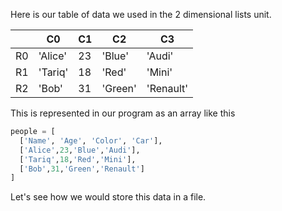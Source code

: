 Here is our table of data we used in the 2 dimensional lists unit.

| | C0 | C1 | C2 | C3
|-|-|-|-|-|
|R0| 'Alice' | 23 | 'Blue' | 'Audi' |
|R1| 'Tariq' | 18 | 'Red' | 'Mini' |
|R2| 'Bob' | 31 | 'Green' | 'Renault' |

This is represented in our program as an array like this 

```python
people = [ 
  ['Name', 'Age', 'Color', 'Car'], 
  ['Alice',23,'Blue','Audi'],
  ['Tariq',18,'Red','Mini'], 
  ['Bob',31,'Green','Renault'] 
]
```

Let's see how we would store this data in a file.
